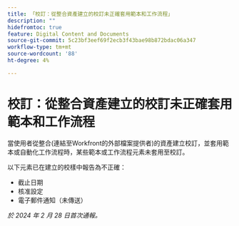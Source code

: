 ```yaml
---
title: 「校訂：從整合資產建立的校訂未正確套用範本和工作流程」
description: ""
hidefromtoc: true
feature: Digital Content and Documents
source-git-commit: 5c23bf3eef69f2ecb3f43bae98b872bdac06a347
workflow-type: tm+mt
source-wordcount: '88'
ht-degree: 4%

---
```



# 校訂：從整合資產建立的校訂未正確套用範本和工作流程

當使用者從整合(連結至Workfront的外部檔案提供者)的資產建立校訂，並套用範本或自動化工作流程時，某些範本或工作流程元素未套用至校訂。

以下元素已在建立的校樣中報告為不正確：

* 截止日期
* 核准設定
* 電子郵件通知（未傳送）

_於 2024 年 2 月 28 日首次通報。_
